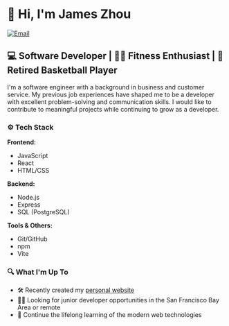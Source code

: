 # 👋 Hi, I'm James Zhou

[![Email](https://img.shields.io/badge/Email-Contact-green)](mailto:jam9es@gmail.com)

## 💻 Software Developer | 🏃‍♂️ Fitness Enthusiast | 🏀 Retired Basketball Player

I'm a software engineer with a background in business and customer service. My previous job experiences have shaped me to be a developer with excellent problem-solving and communication skills. I would like to contribute to meaningful projects while continuing to grow as a developer. 

### ⚙ Tech Stack

**Frontend:**
- JavaScript
- React
- HTML/CSS

**Backend:**
- Node.js
- Express
- SQL (PostgreSQL)

**Tools & Others:**
- Git/GitHub
- npm
- Vite

### 🔍 What I'm Up To
- 🛠️ Recently created my [personal website](https://jameszhou.netlify.app/)
- 👨‍💻 Looking for junior developer opportunities in the San Francisco Bay Area or remote
- 🌱 Continue the lifelong learning of the modern web technologies
